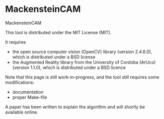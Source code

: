 
MackensteinCAM
==============

MackensteinCAM

This tool is distributed under the MIT License (MIT).

It requires

* the open source computer vision (OpenCV) library (version 2.4.6.0), which is distributed under a BSD license
* the Augmented Reality library from the University of Cordoba (ArUco) (version 1.1.0), which is distributed under a BSD licence

Note that this page is still work-in-progress, and the tool still requires some modifications:

* documentation
* proper Make-file

A paper has been written to explain the algorithm and will shortly be available online.
